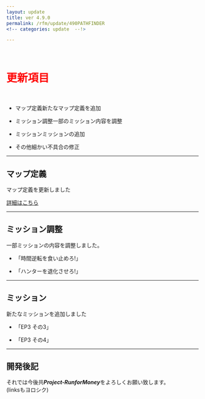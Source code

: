 ```yaml
---
layout: update
title: ver 4.9.0
permalink: /rfm/update/490PATHFINDER 
<!-- categories: update  --!>

---
```

<br>
<h1 id="1"><font color="red">更新項目</font></h1><br>

+ <span class="green-badge">マップ定義</span>新たなマップ定義を追加     

+ <span class="blue-badge">ミッション調整</span>一部のミッション内容を調整   

+ <span class="red-badge">ミッション</span>ミッションの追加  

+ <span class="green-badge">その他</span>細かい不具合の修正 

----------------------------------------------------
## マップ定義    

マップ定義を更新しました     

[詳細はこちら](http://web.njj12.net/rfm/xml/)

----------------------------------------------------
## ミッション調整    

一部ミッションの内容を調整しました。    

+ 「時間逆転を食い止めろ!」

+ 「ハンターを退化させろ!」


----------------------------------------------------
## ミッション  

新たなミッションを追加しました  

+ 「EP3 その3」

+ 「EP3 その4」


----------------------------------------------------
## 開発後記  




それでは今後共***Project-RunforMoney***をよろしくお願い致します。<br>
(linksもヨロシク)
